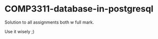 # COMP3311-database-in-postgresql

Solution to all assignments both w full mark.

Use it wisely ;) 
